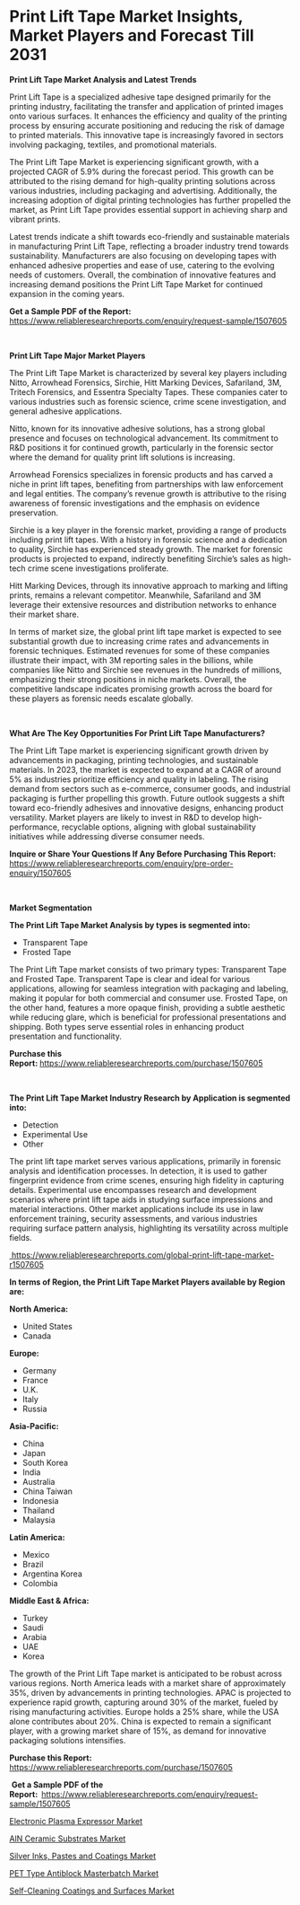 <p><h1>Print Lift Tape Market Insights, Market Players and Forecast Till 2031</h1></p><p><strong>Print Lift Tape Market Analysis and Latest Trends</strong></p>
<p><p>Print Lift Tape is a specialized adhesive tape designed primarily for the printing industry, facilitating the transfer and application of printed images onto various surfaces. It enhances the efficiency and quality of the printing process by ensuring accurate positioning and reducing the risk of damage to printed materials. This innovative tape is increasingly favored in sectors involving packaging, textiles, and promotional materials.</p><p>The Print Lift Tape Market is experiencing significant growth, with a projected CAGR of 5.9% during the forecast period. This growth can be attributed to the rising demand for high-quality printing solutions across various industries, including packaging and advertising. Additionally, the increasing adoption of digital printing technologies has further propelled the market, as Print Lift Tape provides essential support in achieving sharp and vibrant prints.</p><p>Latest trends indicate a shift towards eco-friendly and sustainable materials in manufacturing Print Lift Tape, reflecting a broader industry trend towards sustainability. Manufacturers are also focusing on developing tapes with enhanced adhesive properties and ease of use, catering to the evolving needs of customers. Overall, the combination of innovative features and increasing demand positions the Print Lift Tape Market for continued expansion in the coming years.</p></p>
<p><strong>Get a Sample PDF of the Report:&nbsp;</strong> <a href="https://www.reliableresearchreports.com/enquiry/request-sample/1507605?utm_campaign=34&utm_medium=2&utm_source=Github&utm_content=ia&utm_term=07122024&utm_id=print-lift-tape">https://www.reliableresearchreports.com/enquiry/request-sample/1507605</a></p>
<p>&nbsp;</p>
<p><strong>Print Lift Tape Major Market Players</strong></p>
<p><p>The Print Lift Tape Market is characterized by several key players including Nitto, Arrowhead Forensics, Sirchie, Hitt Marking Devices, Safariland, 3M, Tritech Forensics, and Essentra Specialty Tapes. These companies cater to various industries such as forensic science, crime scene investigation, and general adhesive applications.</p><p>Nitto, known for its innovative adhesive solutions, has a strong global presence and focuses on technological advancement. Its commitment to R&D positions it for continued growth, particularly in the forensic sector where the demand for quality print lift solutions is increasing.</p><p>Arrowhead Forensics specializes in forensic products and has carved a niche in print lift tapes, benefiting from partnerships with law enforcement and legal entities. The company’s revenue growth is attributive to the rising awareness of forensic investigations and the emphasis on evidence preservation.</p><p>Sirchie is a key player in the forensic market, providing a range of products including print lift tapes. With a history in forensic science and a dedication to quality, Sirchie has experienced steady growth. The market for forensic products is projected to expand, indirectly benefiting Sirchie’s sales as high-tech crime scene investigations proliferate.</p><p>Hitt Marking Devices, through its innovative approach to marking and lifting prints, remains a relevant competitor. Meanwhile, Safariland and 3M leverage their extensive resources and distribution networks to enhance their market share.</p><p>In terms of market size, the global print lift tape market is expected to see substantial growth due to increasing crime rates and advancements in forensic techniques. Estimated revenues for some of these companies illustrate their impact, with 3M reporting sales in the billions, while companies like Nitto and Sirchie see revenues in the hundreds of millions, emphasizing their strong positions in niche markets. Overall, the competitive landscape indicates promising growth across the board for these players as forensic needs escalate globally.</p></p>
<p>&nbsp;</p>
<p><strong>What Are The Key Opportunities For Print Lift Tape Manufacturers?</strong></p>
<p><p>The Print Lift Tape market is experiencing significant growth driven by advancements in packaging, printing technologies, and sustainable materials. In 2023, the market is expected to expand at a CAGR of around 5% as industries prioritize efficiency and quality in labeling. The rising demand from sectors such as e-commerce, consumer goods, and industrial packaging is further propelling this growth. Future outlook suggests a shift toward eco-friendly adhesives and innovative designs, enhancing product versatility. Market players are likely to invest in R&D to develop high-performance, recyclable options, aligning with global sustainability initiatives while addressing diverse consumer needs.</p></p>
<p><strong>Inquire or Share Your Questions If Any Before Purchasing This Report:</strong> <a href="https://www.reliableresearchreports.com/enquiry/pre-order-enquiry/1507605?utm_campaign=34&utm_medium=2&utm_source=Github&utm_content=ia&utm_term=07122024&utm_id=print-lift-tape">https://www.reliableresearchreports.com/enquiry/pre-order-enquiry/1507605</a></p>
<p>&nbsp;</p>
<p><strong>Market Segmentation</strong></p>
<p><strong>The Print Lift Tape Market Analysis by types is segmented into:</strong></p>
<p><ul><li>Transparent Tape</li><li>Frosted Tape</li></ul></p>
<p><p>The Print Lift Tape market consists of two primary types: Transparent Tape and Frosted Tape. Transparent Tape is clear and ideal for various applications, allowing for seamless integration with packaging and labeling, making it popular for both commercial and consumer use. Frosted Tape, on the other hand, features a more opaque finish, providing a subtle aesthetic while reducing glare, which is beneficial for professional presentations and shipping. Both types serve essential roles in enhancing product presentation and functionality.</p></p>
<p><strong>Purchase this Report:&nbsp;</strong><a href="https://www.reliableresearchreports.com/purchase/1507605?utm_campaign=34&utm_medium=2&utm_source=Github&utm_content=ia&utm_term=07122024&utm_id=print-lift-tape">https://www.reliableresearchreports.com/purchase/1507605</a></p>
<p>&nbsp;</p>
<p><strong>The Print Lift Tape Market Industry Research by Application is segmented into:</strong></p>
<p><ul><li>Detection</li><li>Experimental Use</li><li>Other</li></ul></p>
<p><p>The print lift tape market serves various applications, primarily in forensic analysis and identification processes. In detection, it is used to gather fingerprint evidence from crime scenes, ensuring high fidelity in capturing details. Experimental use encompasses research and development scenarios where print lift tape aids in studying surface impressions and material interactions. Other market applications include its use in law enforcement training, security assessments, and various industries requiring surface pattern analysis, highlighting its versatility across multiple fields.</p></p>
<p><a href="https://www.reliableresearchreports.com/global-print-lift-tape-market-r1507605?utm_campaign=34&utm_medium=2&utm_source=Github&utm_content=ia&utm_term=07122024&utm_id=print-lift-tape">&nbsp;https://www.reliableresearchreports.com/global-print-lift-tape-market-r1507605</a></p>
<p><strong>In terms of Region, the Print Lift Tape Market Players available by Region are:</strong></p>
<p>
    <p> <strong> North America: </strong>
        <ul>
            <li>United States</li>
            <li>Canada</li>
        </ul>
        </p> 
    <p> <strong> Europe: </strong>
        <ul>
            <li>Germany</li>
            <li>France</li>
            <li>U.K.</li>
            <li>Italy</li>
            <li>Russia</li>
        </ul>
        </p> 
    <p> <strong> Asia-Pacific: </strong>
        <ul>
            <li>China</li>
            <li>Japan</li>
            <li>South Korea</li>
            <li>India</li>
            <li>Australia</li>
            <li>China Taiwan</li>
            <li>Indonesia</li>
            <li>Thailand</li>
            <li>Malaysia</li>
        </ul>
        </p> 
    <p> <strong> Latin America: </strong>
        <ul>
            <li>Mexico</li>
            <li>Brazil</li>
            <li>Argentina Korea</li>
            <li>Colombia</li>
        </ul>
        </p> 
    <p> <strong> Middle East & Africa: </strong>
        <ul>
            <li>Turkey</li>
            <li>Saudi</li>
            <li>Arabia</li>
            <li>UAE</li>
            <li>Korea</li>
        </ul>
    </p>
    </p>
<p><p>The growth of the Print Lift Tape market is anticipated to be robust across various regions. North America leads with a market share of approximately 35%, driven by advancements in printing technologies. APAC is projected to experience rapid growth, capturing around 30% of the market, fueled by rising manufacturing activities. Europe holds a 25% share, while the USA alone contributes about 20%. China is expected to remain a significant player, with a growing market share of 15%, as demand for innovative packaging solutions intensifies.</p></p>
<p><strong>Purchase this Report: </strong><a href="https://www.reliableresearchreports.com/purchase/1507605?utm_campaign=34&utm_medium=2&utm_source=Github&utm_content=ia&utm_term=07122024&utm_id=print-lift-tape">https://www.reliableresearchreports.com/purchase/1507605</a></p>
<p>&nbsp;<strong>Get a Sample PDF of the Report:&nbsp;&nbsp;</strong><a href="https://www.reliableresearchreports.com/enquiry/request-sample/1507605?utm_campaign=34&utm_medium=2&utm_source=Github&utm_content=ia&utm_term=07122024&utm_id=print-lift-tape">https://www.reliableresearchreports.com/enquiry/request-sample/1507605</a></p>
<p><strong></strong></p>
<p><p><a href="https://issuu.com/reportprime-2/docs/electronic-plasma-expressor-market-size-2030.pptx?utm_campaign=34&utm_medium=2&utm_source=Github&utm_content=ia&utm_term=07122024&utm_id=print-lift-tape">Electronic Plasma Expressor Market</a></p><p><a href="https://www.linkedin.com/pulse/global-aln-ceramic-substrates-market-size-share-projected-07jke?utm_campaign=34&utm_medium=2&utm_source=Github&utm_content=ia&utm_term=07122024&utm_id=print-lift-tape">AlN Ceramic Substrates Market</a></p><p><a href="https://github.com/HobertDavis43/Market-Research-Report-List-1/blob/main/silver-inks-pastes-and-coatings-market.md?utm_campaign=34&utm_medium=2&utm_source=Github&utm_content=ia&utm_term=07122024&utm_id=print-lift-tape">Silver Inks, Pastes and Coatings Market</a></p><p><a href="https://www.linkedin.com/pulse/pet-type-antiblock-masterbatch-market-global-regional-analysis-yq4we?utm_campaign=34&utm_medium=2&utm_source=Github&utm_content=ia&utm_term=07122024&utm_id=print-lift-tape">PET Type Antiblock Masterbatch Market</a></p><p><a href="https://github.com/AshikRahman991/Market-Research-Report-List-1/blob/main/self-cleaning-coatings-and-surfaces-market.md?utm_campaign=34&utm_medium=2&utm_source=Github&utm_content=ia&utm_term=07122024&utm_id=print-lift-tape">Self-Cleaning Coatings and Surfaces Market</a></p></p>